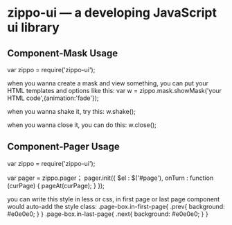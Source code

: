 zippo-ui — a developing JavaScript ui library
==================================================

Component-Mask Usage
--------------------------------------

var zippo = require('zippo-ui');

when you wanna create a mask and view something, you can put your HTML templates and options like this:
var w = zippo.mask.showMask('<xxx>your HTML code</xxx>',{animation:'fade'});

when you wanna shake it, try this:
w.shake();

when you wanna close it, you can do this:
w.close();

Component-Pager Usage
--------------------------------------

var zippo = require('zippo-ui');

var pager = zippo.pager；
pager.init({
    $el : $('#page'),
    onTurn : function (curPage) {
      pageAt(curPage);
    }
});

you can write this style in less or css, in first page or last page component would auto-add the style class:
.page-box.in-first-page{
  .prev{
    background: #e0e0e0;
  }
}
.page-box.in-last-page{
  .next{
    background: #e0e0e0;
  }
}